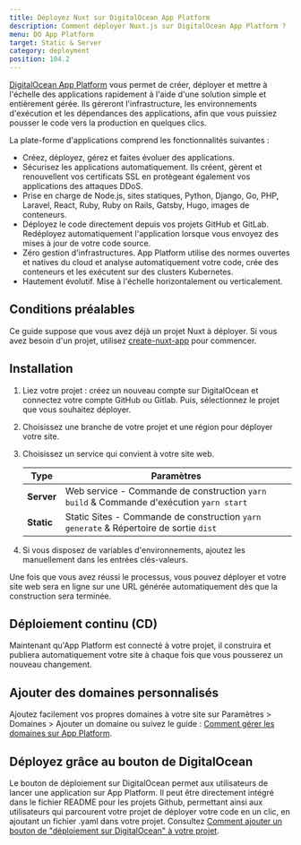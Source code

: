 ```yaml
---
title: Déployez Nuxt sur DigitalOcean App Platform
description: Comment déployer Nuxt.js sur DigitalOcean App Platform ?
menu: DO App Platform
target: Static & Server
category: deployment
position: 104.2
---
```


[DigitalOcean App Platform](https://www.digitalocean.com/products/app-platform/) vous permet de créer, déployer et mettre à l'échelle des applications rapidement à l'aide d'une solution simple et entièrement gérée. Ils géreront l'infrastructure, les environnements d'exécution et les dépendances des applications, afin que vous puissiez pousser le code vers la production en quelques clics.

La plate-forme d'applications comprend les fonctionnalités suivantes :

- Créez, déployez, gérez et faites évoluer des applications.
- Sécurisez les applications automatiquement. Ils créent, gèrent et renouvellent vos certificats SSL en protègeant également vos applications des attaques DDoS.
- Prise en charge de Node.js, sites statiques, Python, Django, Go, PHP, Laravel, React, Ruby, Ruby on Rails, Gatsby, Hugo, images de conteneurs.
- Déployez le code directement depuis vos projets GitHub et GitLab. Redéployez automatiquement l'application lorsque vous envoyez des mises à jour de votre code source.
- Zéro gestion d'infrastructures. App Platform utilise des normes ouvertes et natives du cloud et analyse automatiquement votre code, crée des conteneurs et les exécutent sur des clusters Kubernetes.
- Hautement évolutif. Mise à l'échelle horizontalement ou verticalement.

## Conditions préalables

Ce guide suppose que vous avez déjà un projet Nuxt à déployer. Si vous avez besoin d'un projet, utilisez [create-nuxt-app](https://github.com/nuxt/create-nuxt-app) pour commencer.

## Installation

1. Liez votre projet : créez un nouveau compte sur DigitalOcean et connectez votre compte GitHub ou Gitlab. Puis, sélectionnez le projet que vous souhaitez déployer.
2. Choisissez une branche de votre projet et une région pour déployer votre site.
3. Choisissez un service qui convient à votre site web.

   | Type       | Paramètres                                                                                 |
   | ---------- | ------------------------------------------------------------------------------------------ |
   | **Server** | Web service - Commande de construction `yarn build` & Commande d'exécution `yarn start`    |
   | **Static** | Static Sites - Commande de construction `yarn generate` & Répertoire de sortie `dist`      |

4. Si vous disposez de variables d'environnements, ajoutez les manuellement dans les entrées clés-valeurs.

Une fois que vous avez réussi le processus, vous pouvez déployer et votre site web sera en ligne sur une URL générée automatiquement dès que la construction sera terminée.

## Déploiement continu (CD)

Maintenant qu'App Platform est connecté à votre projet, il construira et publiera automatiquement votre site à chaque fois que vous pousserez un nouveau changement.

## Ajouter des domaines personnalisés

Ajoutez facilement vos propres domaines à votre site sur Paramètres > Domaines > Ajouter un domaine ou suivez le guide : [Comment gérer les domaines sur App Platform](https://www.digitalocean.com/docs/app-platform/how-to/manage-domains/).

## Déployez grâce au bouton de DigitalOcean

Le bouton de déploiement sur DigitalOcean permet aux utilisateurs de lancer une application sur App Platform. Il peut être directement intégré dans le fichier README pour les projets Github, permettant ainsi aux utilisateurs qui parcourent votre projet de déployer votre code en un clic, en ajoutant un fichier .yaml dans votre projet. Consultez [Comment ajouter un bouton de "déploiement sur DigitalOcean" à votre projet](https://www.digitalocean.com/docs/app-platform/how-to/add-deploy-do-button/).
